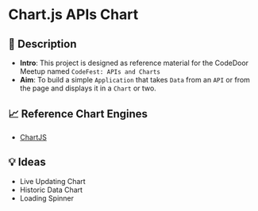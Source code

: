 # Chart.js APIs Chart

## 📑 Description

- __Intro__: This project is designed as reference material for the CodeDoor Meetup named `CodeFest: APIs and Charts`
- __Aim__: To build a simple `Application` that takes `Data` from an `API` or from the page and displays it in a `Chart` or two.


## 📈 Reference Chart Engines

- [ChartJS](https://www.chartjs.org/)


## 💡 Ideas

- Live Updating Chart
- Historic Data Chart
- Loading Spinner